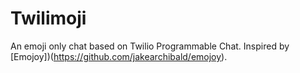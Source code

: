 # Twilimoji

An emoji only chat based on Twilio Programmable Chat. Inspired by [Emojoy])(https://github.com/jakearchibald/emojoy).
